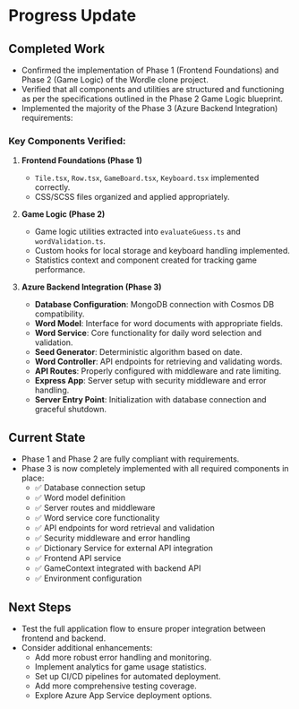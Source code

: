 # Progress Update

## Completed Work
- Confirmed the implementation of Phase 1 (Frontend Foundations) and Phase 2 (Game Logic) of the Wordle clone project.
- Verified that all components and utilities are structured and functioning as per the specifications outlined in the Phase 2 Game Logic blueprint.
- Implemented the majority of the Phase 3 (Azure Backend Integration) requirements:

### Key Components Verified:
1. **Frontend Foundations (Phase 1)**
   - `Tile.tsx`, `Row.tsx`, `GameBoard.tsx`, `Keyboard.tsx` implemented correctly.
   - CSS/SCSS files organized and applied appropriately.

2. **Game Logic (Phase 2)**
   - Game logic utilities extracted into `evaluateGuess.ts` and `wordValidation.ts`.
   - Custom hooks for local storage and keyboard handling implemented.
   - Statistics context and component created for tracking game performance.

3. **Azure Backend Integration (Phase 3)**
   - **Database Configuration**: MongoDB connection with Cosmos DB compatibility.
   - **Word Model**: Interface for word documents with appropriate fields.
   - **Word Service**: Core functionality for daily word selection and validation.
   - **Seed Generator**: Deterministic algorithm based on date.
   - **Word Controller**: API endpoints for retrieving and validating words.
   - **API Routes**: Properly configured with middleware and rate limiting.
   - **Express App**: Server setup with security middleware and error handling.
   - **Server Entry Point**: Initialization with database connection and graceful shutdown.

## Current State
- Phase 1 and Phase 2 are fully compliant with requirements.
- Phase 3 is now completely implemented with all required components in place:
  - ✅ Database connection setup
  - ✅ Word model definition
  - ✅ Server routes and middleware
  - ✅ Word service core functionality
  - ✅ API endpoints for word retrieval and validation
  - ✅ Security middleware and error handling
  - ✅ Dictionary Service for external API integration
  - ✅ Frontend API service
  - ✅ GameContext integrated with backend API
  - ✅ Environment configuration

## Next Steps
- Test the full application flow to ensure proper integration between frontend and backend.
- Consider additional enhancements:
  - Add more robust error handling and monitoring.
  - Implement analytics for game usage statistics.
  - Set up CI/CD pipelines for automated deployment.
  - Add more comprehensive testing coverage.
  - Explore Azure App Service deployment options.

